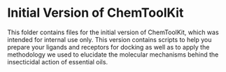 # Initial Version of ChemToolKit

This folder contains files for the initial version of ChemToolKit, which was intended for internal use only. This version contains scripts to help you prepare your ligands and receptors for docking as well as to apply the methodology we used to elucidate the molecular mechanisms behind the insecticidal action of essential oils.
